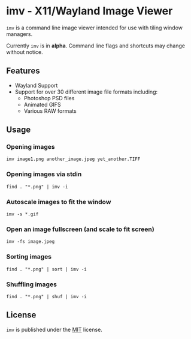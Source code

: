 imv - X11/Wayland Image Viewer
==============================

`imv` is a command line image viewer intended for use with tiling window managers.

Currently `imv` is in **alpha**. Command line flags and shortcuts may change
without notice.

Features
--------

* Wayland Support
* Support for over 30 different image file formats including:
  * Photoshop PSD files
  * Animated GIFS
  * Various RAW formats

Usage
-----

### Opening images
    imv image1.png another_image.jpeg yet_another.TIFF

### Opening images via stdin
    find . "*.png" | imv -i

### Autoscale images to fit the window
    imv -s *.gif

### Open an image fullscreen (and scale to fit screen)
    imv -fs image.jpeg

### Sorting images
    find . "*.png" | sort | imv -i

### Shuffling images
    find . "*.png" | shuf | imv -i

License
-------
`imv` is published under the [MIT](LICENSE) license.
